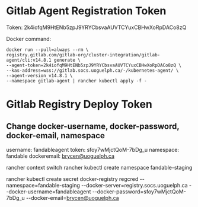 # Gitlab Agent Registration Token

Token: 2k4iofqM9HtENb5zpJ9YRYCbsvaAUVTCYuxCBHwXoRpDACo8zQ

Docker command:

```
docker run --pull=always --rm \
registry.gitlab.com/gitlab-org/cluster-integration/gitlab-agent/cli:v14.8.1 generate \
--agent-token=2k4iofqM9HtENb5zpJ9YRYCbsvaAUVTCYuxCBHwXoRpDACo8zQ \
--kas-address=wss://gitlab.socs.uoguelph.ca/-/kubernetes-agent/ \
--agent-version v14.8.1 \
--namespace gitlab-agent | rancher kubectl apply -f -
```

# Gitlab Registry Deploy Token

## Change docker-username, docker-password, docker-email, namespace

username: fandableagent
token: sfoy7wMjctQoM-7bDg_u
namespace: fandable
dockeremail: brycen@uoguelph.ca

rancher context switch
rancher kubectl create namespace fandable-staging

rancher kubectl create secret docker-registry regcred --namespace=fandable-staging --docker-server=registry.socs.uoguelph.ca --docker-username=fandableagent --docker-password=sfoy7wMjctQoM-7bDg_u --docker-email=brycen@uoguelph.ca
